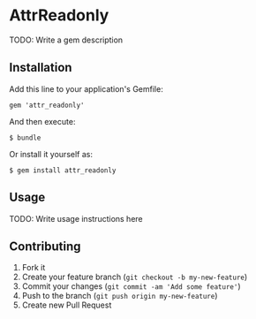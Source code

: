 # AttrReadonly

TODO: Write a gem description

## Installation

Add this line to your application's Gemfile:

    gem 'attr_readonly'

And then execute:

    $ bundle

Or install it yourself as:

    $ gem install attr_readonly

## Usage

TODO: Write usage instructions here

## Contributing

1. Fork it
2. Create your feature branch (`git checkout -b my-new-feature`)
3. Commit your changes (`git commit -am 'Add some feature'`)
4. Push to the branch (`git push origin my-new-feature`)
5. Create new Pull Request

